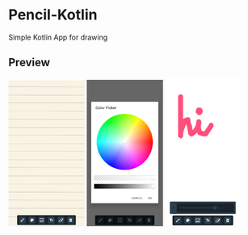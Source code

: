 # Pencil-Kotlin
Simple Kotlin App for drawing 

## Preview
<p>
<img src="photos/1.png" width="30%">
<img src="photos/2.png" width="30%">
<img src="photos/3.png" width="30%">
  </p>
